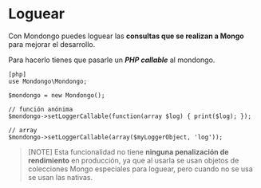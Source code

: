 Loguear
=======

Con Mondongo puedes loguear las **consultas que se realizan a Mongo** para
mejorar el desarrollo.

Para hacerlo tienes que pasarle un **_PHP callable_** al mondongo.

    [php]
    use Mondongo\Mondongo;

    $mondongo = new Mondongo();

    // función anónima
    $mondongo->setLoggerCallable(function(array $log) { print($log); });

    // array
    $mondongo->setLoggerCallable(array($myLoggerObject, 'log'));

>[NOTE]
>Esta funcionalidad no tiene **ninguna penalización de rendimiento** en
>producción, ya que al usarla se usan objetos de colecciones Mongo
>especiales para loguear, pero cuando no se usa se usan las nativas.
